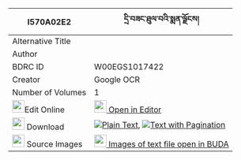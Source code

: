 |I570A02E2|དྲི་བཟང་ཐུལ་བའི་སྨན་ལྗོངས། 
| --- | --- 
|Alternative Title |
|Author | 
|BDRC ID | W00EGS1017422
|Creator | Google OCR
|Number of Volumes| 1
|<img width="25" src="https://img.icons8.com/color/25/000000/edit-property.png">Edit Online| [<img width="25" src="https://avatars.githubusercontent.com/u/45091458?s=200&v=4"> Open in Editor](http://editor.openpecha.org/I570A02E2)
|<img width="25" src="https://img.icons8.com/fluent/48/000000/download-2.png"/>  Download | [![](https://img.icons8.com/color/20/000000/txt.png)Plain Text](https://github.com/Openpecha/I570A02E2/releases/download/v1/drizang_tulwa_i_menjong_plain_I570A02E2.zip), [![](https://img.icons8.com/color/20/000000/txt.png)Text with Pagination](https://github.com/Openpecha/I570A02E2/releases/download/v1/drizang_tulwa_i_menjong_pages_I570A02E2.zip)
|<img width="25" src="https://img.icons8.com/plasticine/100/000000/pictures-folder.png"/>  Source Images | [<img width="25" src="https://library.bdrc.io/icons/BUDA-small.svg"> Images of text file open in BUDA](https://library.bdrc.io/show/bdr:W00EGS1017422)